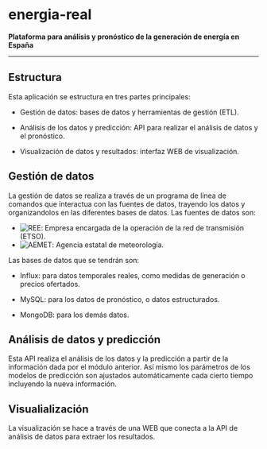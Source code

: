 # energia-real

__Plataforma para análisis y pronóstico de la generación de energía en España__

---

## Estructura

Esta aplicación se estructura en tres partes principales:

- Gestión de datos: bases de datos y herramientas de gestión (ETL).

- Análisis de los datos y predicción: API para realizar el análisis de datos y el pronóstico.

- Visualización de datos y resultados: interfaz WEB de visualización.

## Gestión de datos

La gestión de datos se realiza a través de un programa de línea de comandos que interactua con las fuentes de datos, trayendo los datos y organizandolos en las diferentes bases de datos. Las fuentes de datos son:

- ![REE](https://www.ree.es/): Empresa encargada de la operación de la red de transmisión (ETSO). 
- ![AEMET](http://www.aemet.es/): Agencia estatal de meteorología.

Las bases de datos que se tendrán son:

- Influx: para datos temporales reales, como medidas de generación o precios ofertados.

- MySQL: para los datos de pronóstico, o datos estructurados.

- MongoDB: para los demás datos.

## Análisis de datos y predicción

Esta API realiza el análisis de los datos y la predicción a partir de la información dada por el módulo anterior. 
Así mismo los parámetros de los modelos de predicción son ajustados automáticamente cada cierto tiempo incluyendo la nueva información.

## Visualialización

La visualización se hace a través de una WEB que conecta a la API de análisis de datos para extraer los resultados.


